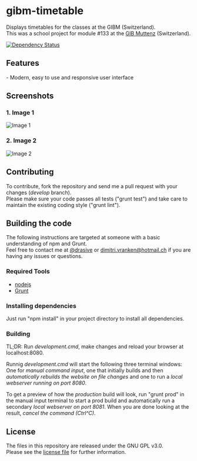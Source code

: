 # gibm-timetable
Displays timetables for the classes at the GIBM (Switzerland).  
This was a school project for module #133 at the [GIB Muttenz](http://www.gibm.ch) (Switzerland).

[![Dependency Status](https://gemnasium.com/drasive/gibm-timetable.svg)](https://gemnasium.com/drasive/gibm-timetable)

## Features
<insert>
- Modern, easy to use and responsive user interface

## Screenshots <replace placeholders>
### 1. Image 1
![Image 1](/docs/_source/image1.png "Image 1")

### 2. Image 2
![Image 2](/docs/_source/image2.png "Image 2")

## Contributing
To contribute, fork the repository and send me a pull request with your changes (*develop* branch).  
Please make sure your code passes all tests ("grunt test") and take care to maintain the existing coding style ("grunt lint").

## Building the code
The following instructions are targeted at someone with a basic understanding of npm and Grunt.  
Feel free to contact me at [@drasive](https://twitter.com/drasive) or [dimitri.vranken@hotmail.ch](mailto:dimitri.vranken@hotmail.ch) if you are having any issues or questions.

### Required Tools
- [nodejs](http://nodejs.org/)
- [Grunt](http://gruntjs.com/)

### Installing dependencies
Just run "npm install" in your project directory to install all dependencies.

### Building
TL;DR: Run *development.cmd*, make changes and reload your browser at localhost:8080.

Runnig *development.cmd* will start the following three terminal windows:  
One for *manual command input*, one that initially builds and then *automatically rebuilds the website on file changes* and one to run a *local webserver running on port 8080*.  

To get a preview of how the *production* build will look, run "grunt prod" in the manual input terminal to start a prod build and automatically run a secondary *local webserver on port 8081*.
When you are done looking at the result, *cancel the command (Ctrl^C)*.

## License
The files in this repository are released under the GNU GPL v3.0.  
Please see the [license file](LICENSE.md) for further information.
